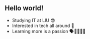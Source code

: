 ## Hello world!
- Studying IT at LIU 😎
- Interested in tech all around 🥺
- Learning more is a passion 🗣️💯🔥💯🔥
